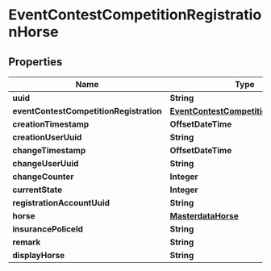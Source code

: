 

# EventContestCompetitionRegistrationHorse


## Properties

Name | Type | Description | Notes
------------ | ------------- | ------------- | -------------
**uuid** | **String** |  | 
**eventContestCompetitionRegistration** | [**EventContestCompetitionRegistration**](EventContestCompetitionRegistration.md) |  |  [optional]
**creationTimestamp** | **OffsetDateTime** |  | 
**creationUserUuid** | **String** |  |  [optional]
**changeTimestamp** | **OffsetDateTime** |  |  [optional]
**changeUserUuid** | **String** |  |  [optional]
**changeCounter** | **Integer** |  |  [optional]
**currentState** | **Integer** |  |  [optional]
**registrationAccountUuid** | **String** |  |  [optional]
**horse** | [**MasterdataHorse**](MasterdataHorse.md) |  |  [optional]
**insurancePoliceId** | **String** |  |  [optional]
**remark** | **String** |  |  [optional]
**displayHorse** | **String** |  |  [optional]



